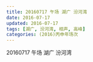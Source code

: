 ```yaml
---
title: 20160717 午场 湖广 汾河湾
date: 2016-07-17
updated: 2016-07-17
tags: [湖广, 汾河湾, 相声, 高峰] 
categories: (2016)丙申年场次 
---
```

20160717 午场 湖广 汾河湾
